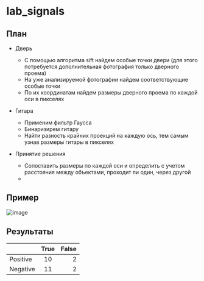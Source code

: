 # lab_signals

## План
* Дверь
  * С помощью алгоритма sift найдем особые точки двери (для этого потребуется дополнительная фотография только дверного проема)
  * На уже анализируемой фотографии найдем соответствующие особые точки
  * По их координатам найдем размеры дверного проема по каждой оси в пикселях
 
* Гитара
  * Применим фильтр Гаусса
  * Бинаризирем гитару
  * Найти разность крайних проекций на каждую ось, тем самым узнав размеры гитары в пикселях 
* Принятие решения
  * Сопоставить размеры по каждой оси и определить с учетом расстояния между объектами, проходит ли один, через другой
  * 
## Пример
![image](https://user-images.githubusercontent.com/48178328/111039537-a9b5c480-843f-11eb-9acd-979937da2ca0.png)

## Результаты
|          | True | False |
| -------- |:----:| -----:|
| Positive |  10  |   2   |
| Negative |  11  |   2   |
